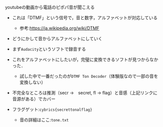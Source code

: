 youtubeの動画から電話のピポパ音が聞こえる

- これは「DTMF」という信号で，音と数字，アルファベットが対応している

  - 参考:<https://ja.wikipedia.org/wiki/DTMF>

- どうにかして音からアルファベットにしていく

- まず`Audacity`というソフトで録音する

- これをアルファベットにしたいが，完璧に変換できるソフトが見つからなかった．

  - 試した中で一番だったのが`DTMF Ton Decoder`（体験版なので一部の音を変換しない）

- 不完全なところは推測（secr →　secret, fl → flag）と音感（上記リンクに音源がある）でカバー
- フラグゲット:`cybrics{secrettonalflag}`

  - 音の詳細はここ:`tone.txt`
  